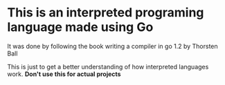 # This is an interpreted programing language made using Go

It was done by following the book writing a compiler in go 1.2 by Thorsten Ball

This is just to get a better understanding of how interpreted languages
work. **Don't use this for actual projects**
